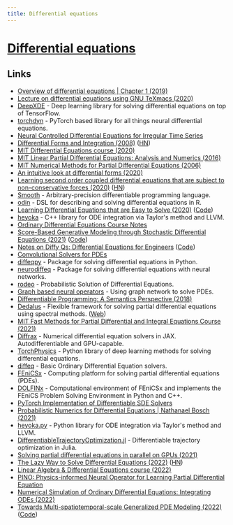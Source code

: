 ```yaml
---
title: Differential equations
---
```


# [Differential equations](https://en.wikipedia.org/wiki/Differential_equation)

## Links

- [Overview of differential equations | Chapter 1 (2019)](https://www.youtube.com/watch?v=p_di4Zn4wz4)
- [Lecture on differential equations using GNU TeXmacs (2020)](https://www.youtube.com/watch?v=ILiL4m61BLw)
- [DeepXDE](https://github.com/lululxvi/deepxde) - Deep learning library for solving differential equations on top of TensorFlow.
- [torchdyn](https://github.com/DiffEqML/torchdyn) - PyTorch based library for all things neural differential equations.
- [Neural Controlled Differential Equations for Irregular Time Series](https://github.com/patrick-kidger/NeuralCDE)
- [Differential Forms and Integration (2008)](https://www.math.ucla.edu/~tao/preprints/forms.pdf) ([HN](https://news.ycombinator.com/item?id=23269351))
- [MIT Differential Equations course (2020)](https://math.mit.edu/~dyatlov/18.03/)
- [MIT Linear Partial Differential Equations: Analysis and Numerics (2016)](https://github.com/mitmath/18303/tree/fall16)
- [MIT Numerical Methods for Partial Differential Equations (2006)](http://math.mit.edu/~stevenj/18.336/)
- [An intuitive look at differential forms (2020)](https://medium.com/@luca.ambrogioni/an-intuitive-look-at-differential-forms-8b405f2429f0)
- [Learning second order coupled differential equations that are subject to non-conservative forces (2020)](https://arxiv.org/abs/2010.11270) ([HN](https://news.ycombinator.com/item?id=24968805))
- [Smooth](https://github.com/psg-mit/smooth) - Arbitrary-precision differentiable programming language.
- [odin](https://github.com/mrc-ide/odin) - DSL for describing and solving differential equations in R.
- [Learning Differential Equations that are Easy to Solve (2020)](https://arxiv.org/abs/2007.04504) ([Code](https://github.com/jacobjinkelly/easy-neural-ode))
- [heyoka](https://github.com/bluescarni/heyoka) - C++ library for ODE integration via Taylor's method and LLVM.
- [Ordinary Differential Equations Course Notes](https://github.com/NanoScaleDesign/OrdinaryDifferentialEquations)
- [Score-Based Generative Modeling through Stochastic Differential Equations (2021)](https://arxiv.org/abs/2011.13456) ([Code](https://github.com/yang-song/score_sde))
- [Notes on Diffy Qs: Differential Equations for Engineers](https://www.jirka.org/diffyqs/) ([Code](https://github.com/jirilebl/diffyqs))
- [Convolutional Solvers for PDEs](https://github.com/nw2190/ConvPDE)
- [diffeqpy](https://github.com/SciML/diffeqpy) - Package for solving differential equations in Python.
- [neurodiffeq](https://github.com/NeuroDiffGym/neurodiffeq) - Package for solving differential equations with neural networks.
- [rodeo](https://github.com/mlysy/rodeo) - Probabilistic Solution of Differential Equations.
- [Graph based neural operators](https://github.com/zongyi-li/graph-pde) - Using graph network to solve PDEs.
- [Differentiable Programming: A Semantics Perspective (2018)](https://barghouthi.github.io/2018/05/01/differentiable-programming/)
- [Dedalus](https://github.com/DedalusProject/dedalus) - Flexible framework for solving partial differential equations using spectral methods. ([Web](https://dedalus-project.org/))
- [MIT Fast Methods for Partial Differential and Integral Equations Course (2021)](https://github.com/mitmath/18336)
- [Diffrax](https://github.com/patrick-kidger/diffrax) - Numerical differential equation solvers in JAX. Autodifferentiable and GPU-capable.
- [TorchPhysics](https://github.com/boschresearch/torchphysics) - Python library of deep learning methods for solving differential equations.
- [diffeq](https://github.com/mattsse/diffeq) - Basic Ordinary Differential Equation solvers.
- [FEniCSx](https://fenicsproject.org/) - Computing platform for solving partial differential equations (PDEs).
- [DOLFINx](https://github.com/FEniCS/dolfinx) - Computational environment of FEniCSx and implements the FEniCS Problem Solving Environment in Python and C++.
- [PyTorch Implementation of Differentiable SDE Solvers](https://github.com/google-research/torchsde)
- [Probabilistic Numerics for Differential Equations | Nathanael Bosch (2021)](https://www.youtube.com/watch?v=EMFl6ytP3iQ)
- [heyoka.py](https://github.com/bluescarni/heyoka.py) - Python library for ODE integration via Taylor's method and LLVM.
- [DifferentiableTrajectoryOptimization.jl](https://github.com/lassepe/DifferentiableTrajectoryOptimization.jl) - Differentiable trajectory optimization in Julia.
- [Solving partial differential equations in parallel on GPUs (2021)](https://github.com/eth-vaw-glaciology/course-101-0250-00)
- [The Lazy Way to Solve Differential Equations (2022)](https://iagoleal.com/posts/calculus-symbolic-ode/) ([HN](https://news.ycombinator.com/item?id=32191372))
- [Linear Algebra & Differential Equations course (2022)](https://github.com/lin-lin/MATH54)
- [PINO: Physics-informed Neural Operator for Learning Partial Differential Equation](https://github.com/devzhk/PINO)
- [Numerical Simulation of Ordinary Differential Equations: Integrating ODEs (2022)](https://www.youtube.com/watch?v=QBeNXHrAYns&list=PLMrJAkhIeNNTYaOnVI3QpH7jgULnAmvPA&index=40)
- [Towards Multi-spatiotemporal-scale Generalized PDE Modeling (2022)](https://arxiv.org/abs/2209.15616) ([Code](https://github.com/microsoft/pdearena))
